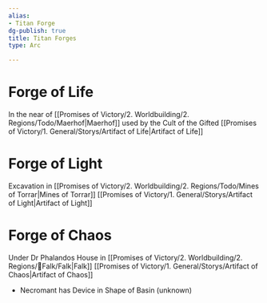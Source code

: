 ```yaml
---
alias:
- Titan Forge
dg-publish: true
title: Titan Forges
type: Arc

---
```






# Forge of Life
In the near of  [[Promises of Victory/2. Worldbuilding/2. Regions/Todo/Maerhof\|Maerhof]] used by the Cult of the Gifted
[[Promises of Victory/1. General/Storys/Artifact of Life\|Artifact of Life]]
# Forge of Light
Excavation in [[Promises of Victory/2. Worldbuilding/2. Regions/Todo/Mines of Torrar\|Mines of Torrar]]
[[Promises of Victory/1. General/Storys/Artifact of Light\|Artifact of Light]]
# Forge of Chaos
Under Dr Phalandos House in [[Promises of Victory/2. Worldbuilding/2. Regions/🏰Falk/Falk\|Falk]]
[[Promises of Victory/1. General/Storys/Artifact of Chaos\|Artifact of Chaos]]

- Necromant has Device in Shape of Basin (unknown)

